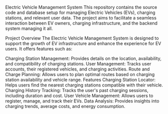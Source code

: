 Electric Vehicle Management System
This repository contains the source code and database setup for managing Electric Vehicles (EVs), charging stations, and relevant user data. The project aims to facilitate a seamless interaction between EV owners, charging infrastructure, and the backend system managing it all.

Project Overview
The Electric Vehicle Management System is designed to support the growth of EV infrastructure and enhance the experience for EV users. It offers features such as:

Charging Station Management: Provides details on the location, availability, and compatibility of charging stations.
User Management: Tracks user accounts, their registered vehicles, and charging activities.
Route and Charge Planning: Allows users to plan optimal routes based on charging station availability and vehicle range.
Features
Charging Station Locator: Helps users find the nearest charging stations compatible with their vehicle.
Charging History Tracking: Tracks the user's past charging sessions, including duration and cost.
User Vehicle Management: Allows users to register, manage, and track their EVs.
Data Analysis: Provides insights into charging trends, average costs, and energy consumption.
